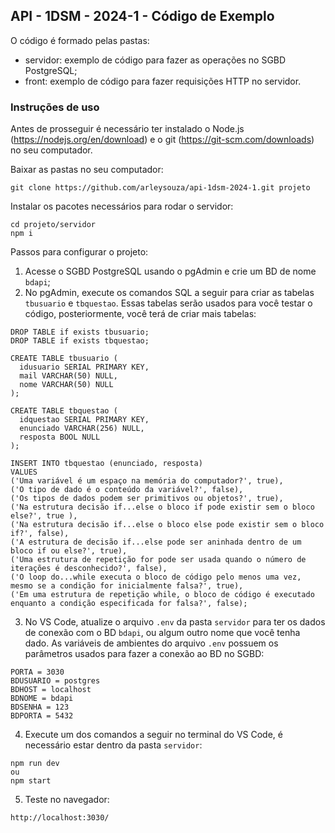 ## API - 1DSM - 2024-1 - Código de Exemplo

O código é formado pelas pastas:
- servidor: exemplo de código para fazer as operações no SGBD PostgreSQL;
- front: exemplo de  código para fazer requisições HTTP no servidor.

### Instruções de uso

Antes de prosseguir é necessário ter instalado o Node.js (https://nodejs.org/en/download) e o git (https://git-scm.com/downloads) no seu computador.

Baixar as pastas no seu computador:
```
git clone https://github.com/arleysouza/api-1dsm-2024-1.git projeto
```
Instalar os pacotes necessários para rodar o servidor:
```
cd projeto/servidor
npm i
```
Passos para configurar o projeto:
1. Acesse o SGBD PostgreSQL usando o pgAdmin e crie um BD de nome `bdapi`;
2. No pgAdmin, execute os comandos SQL a seguir para criar as tabelas `tbusuario` e `tbquestao`. Essas tabelas serão usados para você testar o código, posteriormente, você terá de criar mais tabelas:
```
DROP TABLE if exists tbusuario;
DROP TABLE if exists tbquestao;

CREATE TABLE tbusuario (
  idusuario SERIAL PRIMARY KEY,
  mail VARCHAR(50) NULL,
  nome VARCHAR(50) NULL
);

CREATE TABLE tbquestao (
  idquestao SERIAL PRIMARY KEY,
  enunciado VARCHAR(256) NULL,
  resposta BOOL NULL
);

INSERT INTO tbquestao (enunciado, resposta) 
VALUES
('Uma variável é um espaço na memória do computador?', true),
('O tipo de dado é o conteúdo da variável?', false),
('Os tipos de dados podem ser primitivos ou objetos?', true),
('Na estrutura decisão if...else o bloco if pode existir sem o bloco else?', true ),
('Na estrutura decisão if...else o bloco else pode existir sem o bloco if?', false),
('A estrutura de decisão if...else pode ser aninhada dentro de um bloco if ou else?', true),
('Uma estrutura de repetição for pode ser usada quando o número de iterações é desconhecido?', false),
('O loop do...while executa o bloco de código pelo menos uma vez, mesmo se a condição for inicialmente falsa?', true),
('Em uma estrutura de repetição while, o bloco de código é executado enquanto a condição especificada for falsa?', false);
```
3. No VS Code, atualize o arquivo `.env` da pasta `servidor` para ter os dados de conexão com o BD `bdapi`, ou algum outro nome que você tenha dado. As variáveis de ambientes do arquivo `.env` possuem os parâmetros usados para fazer a conexão ao BD no SGBD:
```
PORTA = 3030
BDUSUARIO = postgres
BDHOST = localhost
BDNOME = bdapi
BDSENHA = 123
BDPORTA = 5432
```
4. Execute um dos comandos a seguir no terminal do VS Code, é necessário estar dentro da pasta `servidor`:
```
npm run dev
ou
npm start
```
5. Teste no navegador:
```
http://localhost:3030/
```
